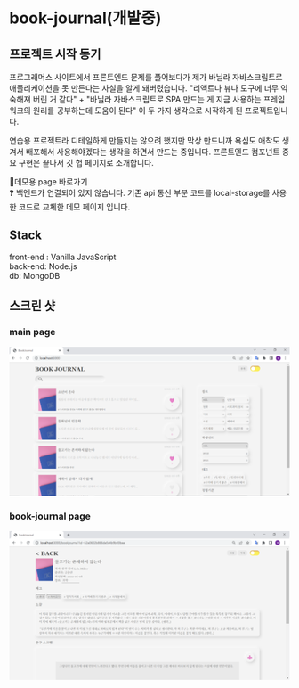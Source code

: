 # book-journal(개발중)

## 프로젝트 시작 동기

프로그래머스 사이트에서 프론트엔드 문제를 풀어보다가 제가 바닐라 자바스크립트로 애플리케이션을 못 만든다는 사실을 알게 돼버렸습니다. "리액트나 뷰나 도구에 너무 익숙해져 버린 거 같다" + "바닐라 자바스크립트로 SPA 만드는 게 지금 사용하는 프레임워크의 원리를 공부하는데 도움이 된다" 
이 두 가지 생각으로 시작하게 된 프로젝트입니다. 

연습용 프로젝트라 디테일하게 만들지는 않으려 했지만 막상 만드니까 욕심도 애착도 생겨서 배포해서 사용해야겠다는 생각을 하면서 만드는 중입니다. 프론트엔드 컴포넌트 중요 구현은 끝나서 깃 헙 페이지로 소개합니다.

🚀데모용 page 바로가기  
❓ 백엔드가 연결되어 있지 않습니다. 기존 api 통신 부분 코드를 local-storage를 사용한 코드로 교체한 데모 페이지 입니다.
## Stack

front-end : Vanilla JavaScript  
back-end: Node.js  
db: MongoDB

## 스크린 샷

### main page

![main-page](./readme/main-page.png)

### book-journal page

![book-journal page](./readme/book-journal.PNG)
